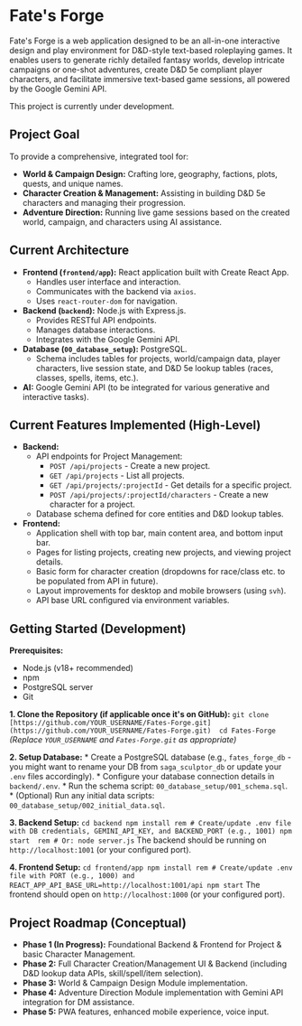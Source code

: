 # Fate's Forge

  Fate's Forge is a web application designed to be an all-in-one interactive design and play environment for D&D-style text-based roleplaying games. It enables users to generate richly detailed fantasy worlds, develop intricate campaigns or one-shot adventures, create D&D 5e compliant player characters, and facilitate immersive text-based game sessions, all powered by the Google Gemini API.

  This project is currently under development.

  ## Project Goal

  To provide a comprehensive, integrated tool for:
  * **World & Campaign Design:** Crafting lore, geography, factions, plots, quests, and unique names.
  * **Character Creation & Management:** Assisting in building D&D 5e characters and managing their progression.
  * **Adventure Direction:** Running live game sessions based on the created world, campaign, and characters using AI assistance.

  ## Current Architecture

  * **Frontend (`frontend/app`):** React application built with Create React App.
      * Handles user interface and interaction.
      * Communicates with the backend via `axios`.
      * Uses `react-router-dom` for navigation.
  * **Backend (`backend`):** Node.js with Express.js.
      * Provides RESTful API endpoints.
      * Manages database interactions.
      * Integrates with the Google Gemini API.
  * **Database (`00_database_setup`):** PostgreSQL.
      * Schema includes tables for projects, world/campaign data, player characters, live session state, and D&D 5e lookup tables (races, classes, spells, items, etc.).
  * **AI:** Google Gemini API (to be integrated for various generative and interactive tasks).

  ## Current Features Implemented (High-Level)

  * **Backend:**
      * API endpoints for Project Management:
          * `POST /api/projects` - Create a new project.
          * `GET /api/projects` - List all projects.
          * `GET /api/projects/:projectId` - Get details for a specific project.
          * `POST /api/projects/:projectId/characters` - Create a new character for a project.
      * Database schema defined for core entities and D&D lookup tables.
  * **Frontend:**
      * Application shell with top bar, main content area, and bottom input bar.
      * Pages for listing projects, creating new projects, and viewing project details.
      * Basic form for character creation (dropdowns for race/class etc. to be populated from API in future).
      * Layout improvements for desktop and mobile browsers (using `svh`).
      * API base URL configured via environment variables.

  ## Getting Started (Development)

  **Prerequisites:**
  * Node.js (v18+ recommended)
  * npm
  * PostgreSQL server
  * Git

  **1. Clone the Repository (if applicable once it's on GitHub):**
     ```
     git clone [https://github.com/YOUR_USERNAME/Fates-Forge.git](https://github.com/YOUR_USERNAME/Fates-Forge.git) 
     cd Fates-Forge
     ```
     *(Replace `YOUR_USERNAME` and `Fates-Forge.git` as appropriate)*

  **2. Setup Database:**
     * Create a PostgreSQL database (e.g., `fates_forge_db` - you might want to rename your DB from `saga_sculptor_db` or update your `.env` files accordingly).
     * Configure your database connection details in `backend/.env`.
     * Run the schema script: `00_database_setup/001_schema.sql`.
     * (Optional) Run any initial data scripts: `00_database_setup/002_initial_data.sql`.

  **3. Backend Setup:**
     ```
     cd backend
     npm install
     rem # Create/update .env file with DB credentials, GEMINI_API_KEY, and BACKEND_PORT (e.g., 1001)
     npm start 
     rem # Or: node server.js
     ```
     The backend should be running on `http://localhost:1001` (or your configured port).

  **4. Frontend Setup:**
     ```
     cd frontend/app
     npm install
     rem # Create/update .env file with PORT (e.g., 1000) and REACT_APP_API_BASE_URL=http://localhost:1001/api
     npm start
     ```
     The frontend should open on `http://localhost:1000` (or your configured port).

  ## Project Roadmap (Conceptual)

  * **Phase 1 (In Progress):** Foundational Backend & Frontend for Project & basic Character Management.
  * **Phase 2:** Full Character Creation/Management UI & Backend (including D&D lookup data APIs, skill/spell/item selection).
  * **Phase 3:** World & Campaign Design Module implementation.
  * **Phase 4:** Adventure Direction Module implementation with Gemini API integration for DM assistance.
  * **Phase 5:** PWA features, enhanced mobile experience, voice input.